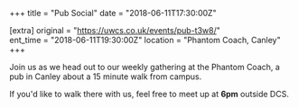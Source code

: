 +++
title = "Pub Social"
date = "2018-06-11T17:30:00Z"

[extra]
original = "https://uwcs.co.uk/events/pub-t3w8/"    
ent_time = "2018-06-11T19:30:00Z"
location = "Phantom Coach, Canley"
+++

Join us as we head out to our weekly gathering at the Phantom Coach, a pub in Canley about a 15 minute walk from campus.

  

If you'd like to walk there with us, feel free to meet up at **6pm** outside DCS.

